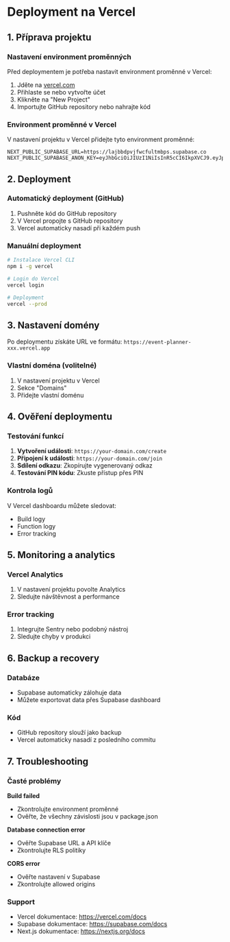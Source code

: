 # Deployment na Vercel

## 1. Příprava projektu

### Nastavení environment proměnných
Před deploymentem je potřeba nastavit environment proměnné v Vercel:

1. Jděte na [vercel.com](https://vercel.com)
2. Přihlaste se nebo vytvořte účet
3. Klikněte na "New Project"
4. Importujte GitHub repository nebo nahrajte kód

### Environment proměnné v Vercel
V nastavení projektu v Vercel přidejte tyto environment proměnné:

```
NEXT_PUBLIC_SUPABASE_URL=https://lajbbdpvjfwcfultmbps.supabase.co
NEXT_PUBLIC_SUPABASE_ANON_KEY=eyJhbGciOiJIUzI1NiIsInR5cCI6IkpXVCJ9.eyJpc3MiOiJzdXBhYmFzZSIsInJlZiI6ImxhamJiZHB2amZ3Y2Z1bHRtYnBzIiwicm9sZSI6ImFub24iLCJpYXQiOjE3NTMzODYwMjgsImV4cCI6MjA2ODk2MjAyOH0.J4VHPj_RRQDLR2aTWtEusHY6KowhCCyBIoyxmtIGyR8
```

## 2. Deployment

### Automatický deployment (GitHub)
1. Pushněte kód do GitHub repository
2. V Vercel propojte s GitHub repository
3. Vercel automaticky nasadí při každém push

### Manuální deployment
```bash
# Instalace Vercel CLI
npm i -g vercel

# Login do Vercel
vercel login

# Deployment
vercel --prod
```

## 3. Nastavení domény

Po deploymentu získáte URL ve formátu:
`https://event-planner-xxx.vercel.app`

### Vlastní doména (volitelné)
1. V nastavení projektu v Vercel
2. Sekce "Domains"
3. Přidejte vlastní doménu

## 4. Ověření deploymentu

### Testování funkcí
1. **Vytvoření události**: `https://your-domain.com/create`
2. **Připojení k události**: `https://your-domain.com/join`
3. **Sdílení odkazu**: Zkopírujte vygenerovaný odkaz
4. **Testování PIN kódu**: Zkuste přístup přes PIN

### Kontrola logů
V Vercel dashboardu můžete sledovat:
- Build logy
- Function logy
- Error tracking

## 5. Monitoring a analytics

### Vercel Analytics
1. V nastavení projektu povolte Analytics
2. Sledujte návštěvnost a performance

### Error tracking
1. Integrujte Sentry nebo podobný nástroj
2. Sledujte chyby v produkci

## 6. Backup a recovery

### Databáze
- Supabase automaticky zálohuje data
- Můžete exportovat data přes Supabase dashboard

### Kód
- GitHub repository slouží jako backup
- Vercel automaticky nasadí z posledního commitu

## 7. Troubleshooting

### Časté problémy

**Build failed**
- Zkontrolujte environment proměnné
- Ověřte, že všechny závislosti jsou v package.json

**Database connection error**
- Ověřte Supabase URL a API klíče
- Zkontrolujte RLS politiky

**CORS error**
- Ověřte nastavení v Supabase
- Zkontrolujte allowed origins

### Support
- Vercel dokumentace: https://vercel.com/docs
- Supabase dokumentace: https://supabase.com/docs
- Next.js dokumentace: https://nextjs.org/docs 